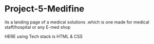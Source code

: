 # Project-5-Medifine
its a landing page of a medical solutions .which is one made for medical staff/hospital or any E-med shop

HERE using Tech stack is HTML & CSS
